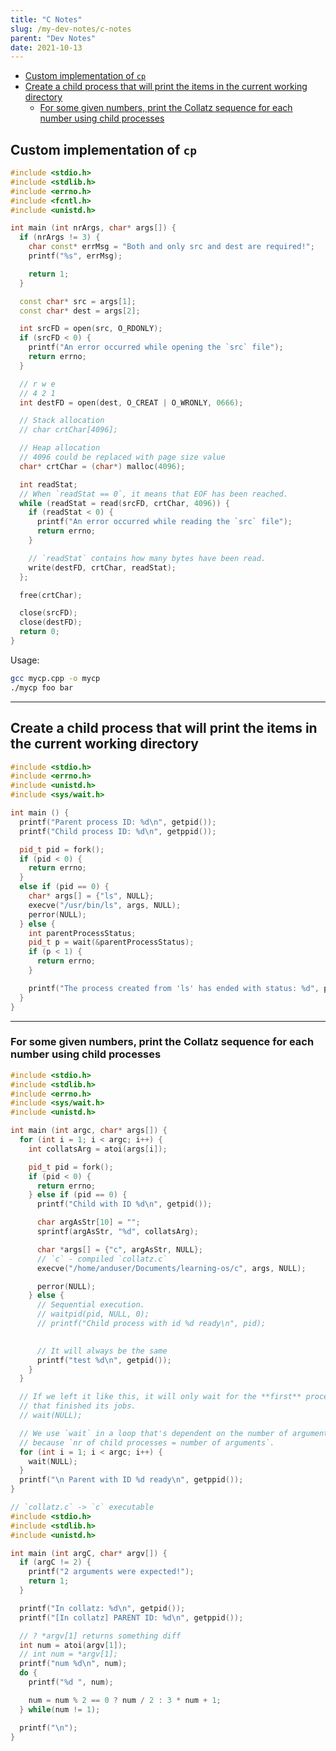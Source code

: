 ```yaml
---
title: "C Notes"
slug: /my-dev-notes/c-notes
parent: "Dev Notes"
date: 2021-10-13
---
```


- [Custom implementation of `cp`](#custom-implementation-of-cp)
- [Create a child process that will print the items in the current working directory](#create-a-child-process-that-will-print-the-items-in-the-current-working-directory)
  - [For some given numbers, print the Collatz sequence for each number using child processes](#for-some-given-numbers-print-the-collatz-sequence-for-each-number-using-child-processes)

## Custom implementation of `cp`

```cpp
#include <stdio.h>
#include <stdlib.h>
#include <errno.h>
#include <fcntl.h>
#include <unistd.h>

int main (int nrArgs, char* args[]) {
  if (nrArgs != 3) {
    char const* errMsg = "Both and only src and dest are required!";
    printf("%s", errMsg);

    return 1;
  }

  const char* src = args[1];
  const char* dest = args[2];

  int srcFD = open(src, O_RDONLY);
  if (srcFD < 0) {
    printf("An error occurred while opening the `src` file");
    return errno;
  }

  // r w e
  // 4 2 1
  int destFD = open(dest, O_CREAT | O_WRONLY, 0666);

  // Stack allocation
  // char crtChar[4096];

  // Heap allocation
  // 4096 could be replaced with page size value
  char* crtChar = (char*) malloc(4096);

  int readStat;
  // When `readStat == 0`, it means that EOF has been reached.
  while (readStat = read(srcFD, crtChar, 4096)) {
    if (readStat < 0) {
      printf("An error occurred while reading the `src` file");
      return errno;
    }

    // `readStat` contains how many bytes have been read.
    write(destFD, crtChar, readStat);
  };

  free(crtChar);

  close(srcFD);
  close(destFD);
  return 0;
}
```

Usage:

```bash
gcc mycp.cpp -o mycp
./mycp foo bar
```


---

## Create a child process that will print the items in the current working directory

```cpp
#include <stdio.h>
#include <errno.h>
#include <unistd.h>
#include <sys/wait.h>

int main () {
  printf("Parent process ID: %d\n", getpid());
  printf("Child process ID: %d\n", getppid());

  pid_t pid = fork();
  if (pid < 0) {
    return errno;
  }
  else if (pid == 0) {
    char* args[] = {"ls", NULL};
    execve("/usr/bin/ls", args, NULL);
    perror(NULL);
  } else {
    int parentProcessStatus;
    pid_t p = wait(&parentProcessStatus);
    if (p < 1) {
      return errno;
    }

    printf("The process created from 'ls' has ended with status: %d", parentProcessStatus);
  }
}
```

---

### For some given numbers, print the Collatz sequence for each number using child processes

```cpp
#include <stdio.h>
#include <stdlib.h>
#include <errno.h>
#include <sys/wait.h>
#include <unistd.h>

int main (int argc, char* args[]) {
  for (int i = 1; i < argc; i++) {
    int collatsArg = atoi(args[i]);

    pid_t pid = fork();
    if (pid < 0) {
      return errno;
    } else if (pid == 0) {
      printf("Child with ID %d\n", getpid());

      char argAsStr[10] = "";
      sprintf(argAsStr, "%d", collatsArg);

      char *args[] = {"c", argAsStr, NULL};
      // `c` - compiled `collatz.c`
      execve("/home/anduser/Documents/learning-os/c", args, NULL);

      perror(NULL);
    } else {
      // Sequential execution.
      // waitpid(pid, NULL, 0);
      // printf("Child process with id %d ready\n", pid);
    

      // It will always be the same
      printf("test %d\n", getpid());
    }
  }

  // If we left it like this, it will only wait for the **first** process
  // that finished its jobs.
  // wait(NULL);

  // We use `wait` in a loop that's dependent on the number of arguments
  // because `nr of child processes = number of arguments`.
  for (int i = 1; i < argc; i++) {
    wait(NULL);
  }
  printf("\n Parent with ID %d ready\n", getppid());
}

// `collatz.c` -> `c` executable 
#include <stdio.h>
#include <stdlib.h>
#include <unistd.h>

int main (int argC, char* argv[]) {
  if (argC != 2) {
    printf("2 arguments were expected!");
    return 1;
  }

  printf("In collatz: %d\n", getpid());
  printf("[In collatz] PARENT ID: %d\n", getppid());

  // ? *argv[1] returns something diff
  int num = atoi(argv[1]);
  // int num = *argv[1];
  printf("num %d\n", num);
  do {
    printf("%d ", num);

    num = num % 2 == 0 ? num / 2 : 3 * num + 1;
  } while(num != 1);

  printf("\n");
}
```